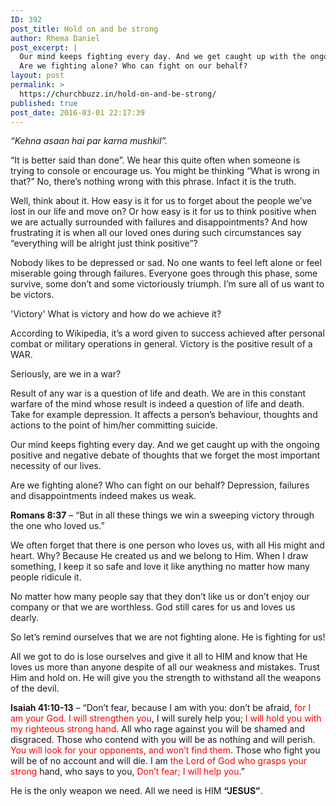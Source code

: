 ```yaml
---
ID: 392
post_title: Hold on and be strong
author: Rhema Daniel
post_excerpt: |
  Our mind keeps fighting every day. And we get caught up with the ongoing positive and negative debate of thoughts that we forget the most important necessity of our lives.
  Are we fighting alone? Who can fight on our behalf?
layout: post
permalink: >
  https://churchbuzz.in/hold-on-and-be-strong/
published: true
post_date: 2016-03-01 22:17:39
---
```

<em>“Kehna asaan hai par karna mushkil”.</em>

“It is better said than done”. We hear this quite often when someone is trying to console or encourage us.
You might be thinking “What is wrong in that?”
No, there’s nothing wrong with this phrase. Infact it is the truth.

Well, think about it. How easy is it for us to forget about the people we’ve lost in our life and move on? Or how easy is it for us to think positive when we are actually surrounded with failures and disappointments? And how frustrating it is when all our loved ones during such circumstances say “everything will be alright just think positive”?

Nobody likes to be depressed or sad. No one wants to feel left alone or feel miserable going through failures. Everyone goes through this phase, some survive, some don’t and some victoriously triumph. I’m sure all of us want to be victors.

'Victory'
What is victory and how do we achieve it?

According to Wikipedia, it’s a word given to success achieved after personal combat or military operations in general. Victory is the positive result of a WAR.

Seriously, are we in a war?

Result of any war is a question of life and death. We are in this constant warfare of the mind whose result is indeed a question of life and death. Take for example depression. It affects a person’s behaviour, thoughts and actions to the point of him/her committing suicide.

Our mind keeps fighting every day. And we get caught up with the ongoing positive and negative debate of thoughts that we forget the most important necessity of our lives.

Are we fighting alone? Who can fight on our behalf?
Depression, failures and disappointments indeed makes us weak.

<strong>Romans 8:37</strong> – “But in all these things we win a sweeping victory through the one who loved us.”

We often forget that there is one person who loves us, with all His might and heart. Why?
Because He created us and we belong to Him. When I draw something, I keep it so safe and love it like anything no matter how many people ridicule it.

No matter how many people say that they don’t like us or don’t enjoy our company or that we are worthless. God still cares for us and loves us dearly.

So let’s remind ourselves that we are not fighting alone. He is fighting for us!

All we got to do is lose ourselves and give it all to HIM and know that He loves us more than anyone despite of all our weakness and mistakes.
Trust Him and hold on. He will give you the strength to withstand all the weapons of the devil.

<strong>Isaiah 41:10-13</strong> – “Don’t fear, because I am with you: don’t be afraid, <span style="color: #ff0000;">for I am your God. I will strengthen you</span>, I will surely help you; <span style="color: #ff0000;">I will hold you with my righteous strong hand</span>. All who rage against you will be shamed and disgraced. Those who contend with you will be as nothing and will perish. <span style="color: #ff0000;">You will look for your opponents, and won’t find them</span>. Those who fight you will be of no account and will die. I am <span style="color: #ff0000;">the Lord of God who grasps your strong</span> hand, who says to you, <span style="color: #ff0000;">Don’t fear; I will help you</span>.”

He is the only weapon we need. All we need is HIM <strong>“JESUS”</strong>.